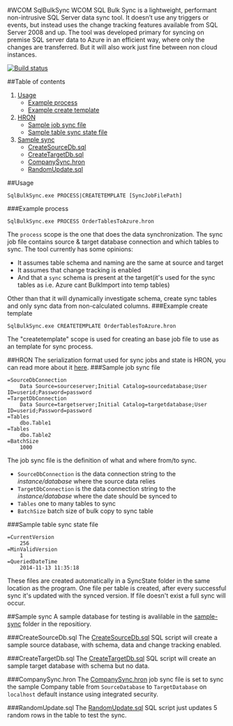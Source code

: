 #WCOM SqlBulkSync
WCOM SQL Bulk Sync is a lightweight, performant non-intrusive SQL Server data sync tool.
It doesn’t use any triggers or events, but instead uses the change tracking features available from SQL Server 2008 and up.
The tool was developed primary for syncing on premise SQL server data to Azure in an efficient way, where only the changes are transferred. But it will also work just fine between non cloud instances.

[![Build status](https://ci.appveyor.com/api/projects/status/3s4tsximdkxeqt0i?svg=true)](https://ci.appveyor.com/project/WCOMAB/sqlbulksync)

##Table of contents
1. [Usage](#usage)
    * [Example process](#example-process)
    * [Example create template](#example-create-template)
2. [HRON](#hron)
    * [Sample job sync file](#sample-job-sync-file)
    * [Sample table sync state file](#sample-table-sync-state-file)
3. [Sample sync](#sample-sync)
    * [CreateSourceDb.sql](#createsourcedbsql)
    * [CreateTargetDb.sql](#createtargetdbsql)
    * [CompanySync.hron](#companysynchron)
    * [RandomUpdate.sql](#randomupdatesql)

##Usage
```
SqlBulkSync.exe PROCESS|CREATETEMPLATE [SyncJobFilePath]
```
###Example process
```
SqlBulkSync.exe PROCESS OrderTablesToAzure.hron
```
The `process` scope is the one that does the data synchronization.
The sync job file contains source & target database connection and which tables to sync.
The tool currently has some opinions:
* It assumes table schema and naming are the same at source and target
* It assumes that change tracking is enabled
* And that a `sync` schema is present at the target(it's used for the sync tables as i.e. Azure cant BulkImport into temp tables)

Other than that it will dynamically investigate schema, create sync tables and only sync data from non-calculated columns.
###Example create template
```
SqlBulkSync.exe CREATETEMPLATE OrderTablesToAzure.hron
```

The "createtemplate" scope is used for creating an base job file to use as an template for sync process.

##HRON
The serialization format used for sync jobs and state is HRON, you can read more about it [here](https://github.com/mrange/hron).
###Sample job sync file
```
=SourceDbConnection
	Data Source=sourceserver;Initial Catalog=sourcedatabase;User ID=userid;Password=password
=TargetDbConnection
	Data Source=targetserver;Initial Catalog=targetdatabase;User ID=userid;Password=password
=Tables
	dbo.Table1
=Tables
	dbo.Table2
=BatchSize
	1000
```
The job sync file is the definition of what and where from/to sync.
* `SourceDbConnection` is the data connection string to the *instance/database* where the source data relies
* `TargetDbConnection` is the data connection string to the *instance/database* where the date should be synced to
* `Tables` one to many tables to sync
* `BatchSize` batch size of bulk copy to sync table

###Sample table sync state file
```
=CurrentVersion
	256
=MinValidVersion
	1
=QueriedDateTime
	2014-11-13 11:35:18
```
These files are created automatically in a SyncState folder in the same location as the program. One file per table is created, after every successful sync it's updated with the synced version. If file doesn't exist a full sync will occur. 

##Sample sync
A sample database for testing is avalilable in the [sample-sync](https://github.com/WCOMAB/SqlBulkSync/tree/master/sample-sync) folder in the repositiory.

###CreateSourceDb.sql
The [CreateSourceDb.sql](https://github.com/WCOMAB/SqlBulkSync/tree/master/sample-sync/CreateSourceDb.sql) SQL script will create a sample source database, with schema, data and change tracking enabled.

###CreateTargetDb.sql
The [CreateTargetDb.sql](https://github.com/WCOMAB/SqlBulkSync/tree/master/sample-sync/CreateTargetDb.sql) SQL script will create an sample target database with schema but no data.

###CompanySync.hron
The [CompanySync.hron](https://github.com/WCOMAB/SqlBulkSync/tree/master/sample-sync/CompanySync.hron) job sync file is set to sync the sample Company table from `SourceDatabase` to `TargetDatabase` on `localhost` default instance using integrated security.

###RandomUpdate.sql
The [RandomUpdate.sql](https://github.com/WCOMAB/SqlBulkSync/tree/master/sample-sync/RandomUpdate.sql) SQL script just updates 5 random rows in the table to test the sync. 
